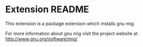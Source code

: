 # Extension README

This extension is a package extension which installs gnu mig.

For more information about gnu mig visit the project website at
http://www.gnu.org/software/mig/

